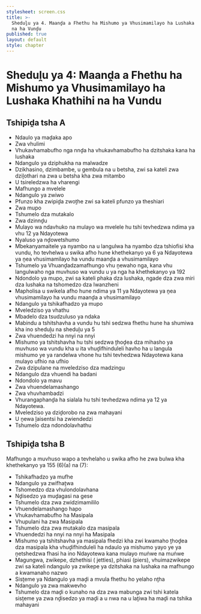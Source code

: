 ```yaml
---
stylesheet: screen.css
title: >-
  Sheduḽu ya 4. Maanḓa a Fhethu ha Mishumo ya Vhusimamilayo ha Lushaka Khathihi
  na ha Vunḓu
published: true
layout: default
style: chapter
---
```


# Sheduḽu ya 4: Maanḓa a Fhethu ha Mishumo ya Vhusimamilayo ha Lushaka Khathihi na ha Vundu

## Tshipiḓa tsha A

*	Ndaulo ya maḓaka apo
*	Zwa vhulimi
*	Vhukavhamabufho nga nnḓa ha vhukavhamabufho ha dzitshaka kana ha lushaka
*	Ndangulo ya dziphukha na malwadze
*	Dzikhasino, dzimbambe, u gembula na u betsha, zwi sa kateli zwa dziḽothari na zwa u betsha kha zwa mitambo
*	U tsireledzwa ha vharengi
*	Mafhungo a mvelele
*	Ndangulo ya zwiwo
*	Pfunzo kha zwipiḓa zwoṱhe zwi sa kateli pfunzo ya theshiari
*	Zwa mupo
*	Tshumelo dza mutakalo
*	Zwa dzinnḓu
*	Mulayo wa ndavhuko na mulayo wa mvelele hu tshi tevhedzwa ndima ya vhu 12 ya Ndayotewa
*	Nyaluso ya nḓowetshumo
*	Mbekanyamaitele ya nyambo na u langulwa ha nyambo dza tshiofisi kha vundu, ho tevhelwa u swika afho hune khethekanyo ya 6 ya Ndayotewa ya ṋea vhusimamilayo ha vundu maanḓa a vhusimamilayo
*	Tshumelo ya Vhuanḓadzamafhungo vhu ṋewaho nga, kana vhu langulwaho nga muvhuso wa vundu u ya nga ha khethekanyo ya 192
*	Ndondolo ya mupo, zwi sa kateli phaka dza lushaka, ngade dza zwa miri dza lushaka na tshomedzo dza Iwanzheni
*	Mapholisa u swikela afho hune ndima ya 11 ya Ndayotewa ya ṋea vhusimamilayo ha vundu maanḓa a vhusimamilayo
*	Ndangulo ya tshikafhadzo ya mupo
*	Mveledziso ya vhathu
*	Mbadelo dza tsudzuluso ya ndaka
*	Mabindu a tshitshavha a vundu hu tshi sedzwa fhethu hune ha shumiwa kha ino sheduḽu na sheduḽu ya 5
*	Zwa vhuendedzi ha nnyi na nnyi
*	Mishumo ya tshitshavha hu tshi sedzwa ṱhoḓea dza mihasho ya muvhuso wa vundu kha u ita vhuḓifhinduleli havho ha u langula mishumo ye ya randelwa vhone hu tshi tevhedzwa Ndayotewa kana mulayo ufhio na ufhio
*	Zwa dzipulane na mveledziso dza madzingu
*	Ndangulo dza vhuendi ha badani
*	Ndondolo ya mavu
*	Zwa vhuendelamashango
*	Zwa vhuvhambadzi
*	Vhurangaphanḓa ha sialala hu tshi tevhedzwa ndima ya 12 ya Ndayotewa.
*	Mveledziso ya dziḓorobo na zwa mahayani
*	U ṋewa ḽaisentsi ha zwiendedzi
*	Tshumelo dza ndondolavhathu

## Tshipiḓa tsha B

Mafhungo a muvhuso wapo a tevhelaho u swika afho he zwa bulwa kha khethekanyo ya 155 (6)(a) na (7):

*	Tshikafhadzo ya mufhe
*	Ndangulo ya zwifhaṱwa
*	Tshomedzo dza vhulondolavhana
*	Nḓisedzo ya muḓagasi na gese
*	Tshumelo dza zwa zwidzimamililo
*	Vhuendelamashango hapo
*	Vhukavhamabufho ha Masipala
*	Vhupulani ha zwa Masipala
*	Tshumelo dza zwa mutakalo dza masipala
*	Vhuendedzi ha nnyi na nnyi ha Masipala
*	Mishumo ya tshitshavha ya masipala fhedzi kha zwi kwamaho ṱhoḓea dza masipala kha vhuḓifhinduleli ha ndaulo ya mishumo yayo ye ya ṋetshedzwa fhasi ha ino Ndayotewa kana mulayo muṅwe na muṅwe
*	Magungwa, zwikepe, dzhethisi ( jetties), phiasi (piers), vhuimazwikepe zwi sa kateli ndangulo ya zwikepe ya dzitshaka na lushaka na mafhungo a kwamanaho nazwo
*	Sisṱeme ya Ndangulo ya maḓi a mvula fhethu ho yelaho nṱha
*	Ndangulo ya zwa makwevho
*	Tshumelo dza maḓi o kunaho na dza zwa mabunga zwi tshi katela sisṱeme ya zwa nḓisedzo ya maḓi a u nwa na u laṱiwa ha maḓi na tshika mahayani
